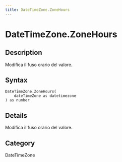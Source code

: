 ```yaml
---
title: DateTimeZone.ZoneHours
---
```


# DateTimeZone.ZoneHours


## Description

Modifica il fuso orario del valore.


## Syntax

```powerquery
DateTimeZone.ZoneHours(
    dateTimeZone as datetimezone
) as number
```


## Details

Modifica il fuso orario del valore.



## Category
DateTimeZone
